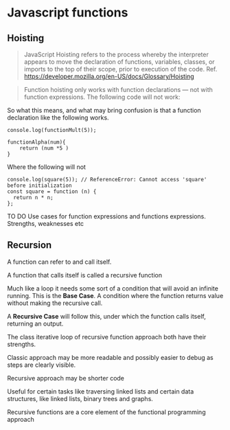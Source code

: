 # Javascript functions

## **Hoisting**
> JavaScript Hoisting refers to the process whereby the interpreter appears to move the declaration of functions, variables, classes, or imports to the top of their scope, prior to execution of the code.
Ref. https://developer.mozilla.org/en-US/docs/Glossary/Hoisting

> Function hoisting only works with function declarations — not with function expressions. The following code will not work:

So what this means, and what may bring confusion is that a function declaration like the following works.
```
console.log(functionMult(5));

functionAlpha(num){
    return (num *5 )
}
```

Where the following will not
```
console.log(square(5)); // ReferenceError: Cannot access 'square' before initialization
const square = function (n) {
  return n * n;
};
```

TO DO 
Use cases for function expressions and functions expressions. Strengths, weaknesses etc

## **Recursion**

A function can refer to and call itself.

A function that calls itself is called a recursive function

Much like a loop it needs some sort of a condition that will avoid an infinite running.
This is the **Base Case**. A condition where the function returns value without making the recursive call.

A **Recursive Case** will follow this, under which the function calls itself, returning an output.

The class iterative loop of recursive function approach both have their strengths.

Classic approach may be more readable and possibly easier to debug as steps are clearly visible.

Recursive approach may be shorter code

Useful for certain tasks like traversing linked lists and certain data structures, like linked lists, binary trees and graphs.

Recursive functions are a core element of the functional programming approach



